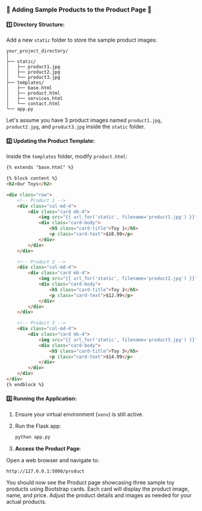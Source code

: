 ### 🌟 **Adding Sample Products to the Product Page** 🌟

#### 1️⃣ **Directory Structure**:

Add a new `static` folder to store the sample product images:

```
your_project_directory/
│
├── static/
│   ├── product1.jpg
│   ├── product2.jpg
│   └── product3.jpg
├── templates/
│   ├── base.html
│   ├── product.html
│   ├── services.html
│   └── contact.html
└── app.py
```

Let's assume you have 3 product images named `product1.jpg`, `product2.jpg`, and `product3.jpg` inside the `static` folder.

#### 2️⃣ **Updating the Product Template**:

Inside the `templates` folder, modify `product.html`:

```html
{% extends "base.html" %}

{% block content %}
<h2>Our Toys</h2>

<div class="row">
    <!-- Product 1 -->
    <div class="col-md-4">
        <div class="card mb-4">
            <img src="{{ url_for('static', filename='product1.jpg') }}" class="card-img-top" alt="Toy 1">
            <div class="card-body">
                <h5 class="card-title">Toy 1</h5>
                <p class="card-text">$10.99</p>
            </div>
        </div>
    </div>

    <!-- Product 2 -->
    <div class="col-md-4">
        <div class="card mb-4">
            <img src="{{ url_for('static', filename='product2.jpg') }}" class="card-img-top" alt="Toy 2">
            <div class="card-body">
                <h5 class="card-title">Toy 2</h5>
                <p class="card-text">$12.99</p>
            </div>
        </div>
    </div>

    <!-- Product 3 -->
    <div class="col-md-4">
        <div class="card mb-4">
            <img src="{{ url_for('static', filename='product3.jpg') }}" class="card-img-top" alt="Toy 3">
            <div class="card-body">
                <h5 class="card-title">Toy 3</h5>
                <p class="card-text">$14.99</p>
            </div>
        </div>
    </div>
</div>
{% endblock %}
```

#### 3️⃣ **Running the Application**:

1. Ensure your virtual environment (`venv`) is still active.
2. Run the Flask app:
    ```bash
    python app.py
    ```

3. **Access the Product Page**:

Open a web browser and navigate to:

```
http://127.0.0.1:5000/product
```

You should now see the Product page showcasing three sample toy products using Bootstrap cards. Each card will display the product image, name, and price. Adjust the product details and images as needed for your actual products.